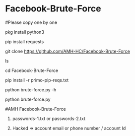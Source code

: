 # Facebook-Brute-Force


#Please copy one by one 


pkg install python3


pip install requests


git clone https://github.com/AMH-HC/Facebook-Brute-Force


ls


cd Facebook-Brute-Force


pip install -r primo-pip-reqs.txt


python brute-force.py -h


python brute-force.py





#AMH Facebook-Brute-Force 

1. passwords-1.txt or passwords-2.txt

2. Hacked => account email or phone number / account Id 
